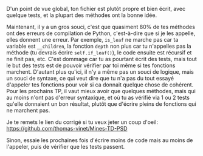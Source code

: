 D'un point de vue global, ton fichier est plutôt propre et bien écrit, avec quelque tests, et la plupart des méthodes ont la bonne idée.

Maintenant, il y a un gros souci, c'est que quasiment 80% de tes méthodes ont des erreurs de compilation de Python, c'est-à-dire que si je les appelle, elles donnent une erreur.
Par exemple, `is_leaf` ne marche pas car ta variable est `__children`, la fonction `depth` non plus car tu n'appelles pas la méthode (tu devrais écrire `self.if_leaf()`), le code ensuite est récursif et ne finit pas, etc.
C'est dommage car tu as pourtant écrit des tests, mais tout le but des tests est de pouvoir vérifier par toi même si tes fonctions marchent.
D'autant plus qu'ici, il n'y a même pas un souci de logique, mais un souci de syntaxe, ce qui veut dire que tu n'a pas du tout essayé d'appeler tes fonctions pour voir si ca donnait quelque chose de cohérent.
Pour les prochains TP, il vaut mieux avoir que quelques méthodes, mais qui au moins n'ont pas d'erreur syntaxique, et où tu as vérifié via 1 ou 2 tests qu'elle donnaient un bon résultat, plutôt que d'écrire pleins de fonctions qui ne marchent pas.

Je te remets le lien du corrigé si tu veux jeter un coup d'oeil: https://github.com/thomas-vinet/Mines-TD-PSD

Sinon, essaie les prochaines fois d'écrire moins de code mais au moins de l'appeler, puis de vérifier que les tests passent.
